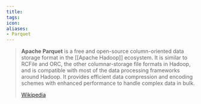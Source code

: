 ```yaml
---
title: 
tags: 
icon: 
aliases: 
- Parquet
---
```

> **Apache Parquet** is a free and open-source column-oriented data storage format in the [[Apache Hadoop]] ecosystem. It is similar to RCFile and ORC, the other columnar-storage file formats in Hadoop, and is compatible with most of the data processing frameworks around Hadoop. It provides efficient data compression and encoding schemes with enhanced performance to handle complex data in bulk.
>
> [Wikipedia](https://en.wikipedia.org/wiki/Apache%20Parquet)

